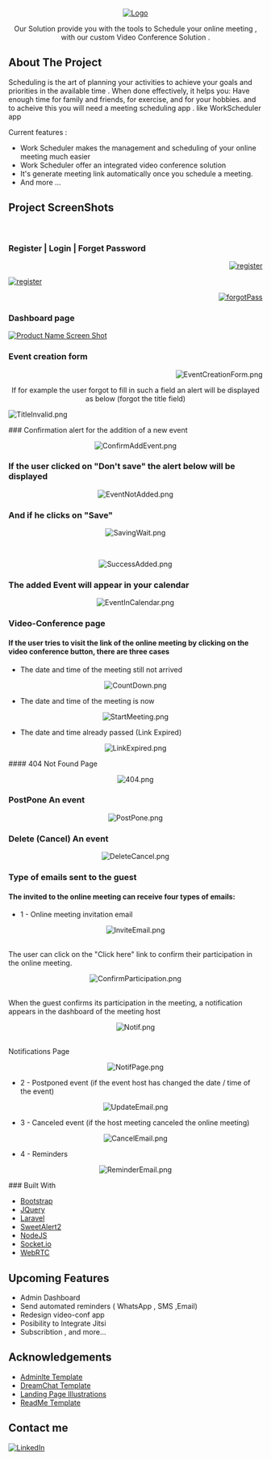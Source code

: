 ﻿
<!-- PROJECT LOGO -->
<br />
<p align="center">
  <a href="https://worksscheduler.herokuapp.com/">
    <img src="img/workscLogo.png" alt="Logo">
  </a>

  <p align="center">
    Our Solution provide you with the tools to Schedule your online meeting , with our custom Video Conference Solution .
  </p>
</p>



<!-- ABOUT THE PROJECT -->
## About The Project


Scheduling is the art of planning your activities to achieve your goals and priorities in the available time . When done effectively, it helps you: Have enough time for family and friends, for exercise, and for your hobbies. and to acheive this  you will need  a meeting scheduling app . like WorkScheduler app

Current features :

* Work Scheduler makes the management and scheduling of your online meeting much easier
* Work Scheduler offer an integrated video conference solution 
* It's generate meeting link automatically once you schedule a meeting.
* And more ...

<!-- ABOUT THE PROJECT -->
## Project ScreenShots

<br>

### Register | Login | Forget Password
<p>
  <p align="right">
  <a href="https://worksscheduler.herokuapp.com/register">
    <img src="img/register.png" alt="register">
  </a>
</p>
<p align="left">
  <a href="https://worksscheduler.herokuapp.com/login">
    <img src="img/login.png" alt="register">
  </a>
</p>
<p align="right">
  <a href="https://worksscheduler.herokuapp.com/password/reset">
    <img src="img/forgotPass.png" alt="forgotPass">
  </a>
</p>
</p>

### Dashboard page
[![Product Name Screen Shot][product-screenshot]](https://worksscheduler.herokuapp.com)

### Event creation form
<p>
<p align="right">
    <img src="img/EventCreationForm.png" alt="EventCreationForm.png">
</p>
<p align="left">
<p align="center"> If for example the user forgot to fill in such a field an alert
will be displayed as below (forgot the title field)</p>
    <img src="img/TitleInvalid.png" alt="TitleInvalid.png">
</p>
</p>
### Confirmation alert for the addition of a new event

<p align="center"> 
    <img src="img/ConfirmAddEvent.png" alt="ConfirmAddEvent.png">
</p>


### If the user clicked on "Don't save" the alert below will be displayed

<p align="center"> 
    <img src="img/EventNotAdded.png" alt="EventNotAdded.png">
</p>

### And if he clicks on "Save"
<p align="center"> 
    <img src="img/SavingWait.png" alt="SavingWait.png">
</p>
<br>
<p align="center"> 
    <img src="img/SuccessAdded.png" alt="SuccessAdded.png">
</p>

### The added Event will appear in your calendar

<p align="center"> 
    <img src="img/EventInCalendar.png" alt="EventInCalendar.png">
</p>


### Video-Conference page
#### If the user tries to visit the link of the online meeting by clicking on the video conference button, there are three cases
* The date and time of the meeting still not arrived
<p align="center"> 
    <img src="img/CountDown.png" alt="CountDown.png">
</p>

* The date and time of the meeting is now
<p align="center"> 
    <img src="img/StartMeeting.png" alt="StartMeeting.png">
</p>

* The date and time already passed (Link Expired)
<p align="center"> 
    <img src="img/LinkExpired.png" alt="LinkExpired.png">
</p>
#### 404 Not Found Page
<p align="center"> 
    <img src="img/404.png" alt="404.png">
</p>

### PostPone An event  
<p align="center"> 
    <img src="img/PostPone.png" alt="PostPone.png">
</p>

### Delete (Cancel) An event  
<p align="center"> 
    <img src="img/DeleteCancel.png" alt="DeleteCancel.png">
</p>

### Type of emails sent to the guest

#### The invited to the online meeting can receive four types of emails:

* 1 - Online meeting invitation email
<p align="center"> 
    <img src="img/InviteEmail.png" alt="InviteEmail.png">
</p>
<br>
The user can click on the "Click here" link to confirm their participation in the online meeting.
<p align="center"> 
    <img src="img/ConfirmParticipation.png" alt="ConfirmParticipation.png">
</p>
<br>
When the guest confirms its participation in the meeting, a notification appears in the dashboard of the meeting host
<p align="center"> 
    <img src="img/Notif.png" alt="Notif.png">
</p>
<br>Notifications Page
<p align="center"> 
    <img src="img/NotifPage.png" alt="NotifPage.png">
</p>

* 2 - Postponed event (if the event host has changed the date / time of the event)
<p align="center"> 
    <img src="img/UpdateEmail.png" alt="UpdateEmail.png">
</p>

* 3 - Canceled event (if the host meeting canceled the online meeting)
<p align="center"> 
    <img src="img/CancelEmail.png" alt="CancelEmail.png">
</p>

* 4 - Reminders
<p align="center"> 
    <img src="img/ReminderEmail.png" alt="ReminderEmail.png">
</p>
### Built With


* [Bootstrap](https://getbootstrap.com)
* [JQuery](https://jquery.com)
* [Laravel](https://laravel.com)
* [SweetAlert2](https://sweetalert2.github.io/)
* [NodeJS](https://nodejs.org/en/)
* [Socket.io]()
* [WebRTC]()





<!--Upcoming Features -->
## Upcoming Features

* Admin Dashboard
* Send automated reminders ( WhatsApp , SMS ,Email)
* Redesign video-conf app
* Posibility to Integrate Jitsi
* Subscribtion , and more...





<!-- ACKNOWLEDGEMENTS -->
## Acknowledgements
* [Adminlte Template](adminlte.io)
* [DreamChat Template]()
* [Landing Page Illustrations](https://undraw.co/)
* [ReadMe Template](https://github.com/othneildrew/Best-README-Template)





## Contact me

[![LinkedIn][linkedin-shield]][linkedin-url]

[linkedin-shield]: https://img.shields.io/badge/-LinkedIn-black.svg?style=for-the-badge&logo=linkedin&colorB=555
[linkedin-url]: https://www.linkedin.com/in/medmly/
[product-screenshot]: img/dashboardEvents.png
